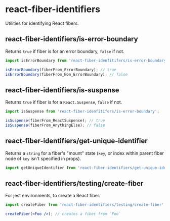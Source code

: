# react-fiber-identifiers

Utilities for identifying React fibers.

## react-fiber-identifiers/is-error-boundary

Returns `true` if fiber is for an error boundary, `false` if not.

```javascript
import isErrorBoundary from 'react-fiber-idenfitifers/is-error-boundary';

isErrorBoundary(fiberFrom_ErrorBoundary); // true
isErrorBoundary(fiberFrom_Non_ErrorBoundary); // false
```

## react-fiber-identifiers/is-suspense

Returns `true` if fiber is for a `React.Suspense`, `false` if not.

```javascript
import isSuspense from 'react-fiber-idenfitifers/is-error-boundary';

isSuspense(fiberFrom_ReactSuspense); // true
isSuspense(fiberFrom_AnythingElse); // false
```

## react-fiber-identifiers/get-unique-identifier

Returns a `string` for a fiber's "mount" state (`key`, or index within parent fiber node of `key` isn't specified in props).

```javascript
import getUniqueIdentifier from 'react-fiber-identifiers/get-unique-identifier';
```

## react-fiber-identifiers/testing/create-fiber

For jest environments, to create a React fiber.

```jsx
import createFiber from 'react-fiber-identifiers/testing/create-fiber';

createFiber(<Foo />); // creates a fiber from `Foo`
```